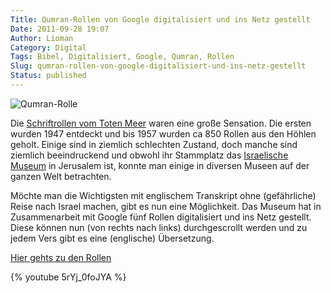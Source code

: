 ```yaml
---
Title: Qumran-Rollen von Google digitalisiert und ins Netz gestellt
Date: 2011-09-28 19:07
Author: Lioman
Category: Digital
Tags: Bibel, Digitalisiert, Google, Qumran, Rollen
Slug: qumran-rollen-von-google-digitalisiert-und-ins-netz-gestellt
Status: published
---
```


![Qumran-Rolle](https://upload.wikimedia.org/wikipedia/commons/6/67/Psalms_Scroll.jpg)

Die [Schriftrollen vom Toten Meer](https://de.wikipedia.org/wiki/Schriftrollen_vom_Toten_Meer)
waren eine große Sensation.
Die ersten wurden 1947 entdeckt und bis 1957 wurden ca 850 Rollen aus den Höhlen geholt.
Einige sind in ziemlich schlechten Zustand,
doch manche sind ziemlich beeindruckend und obwohl ihr Stammplatz das [Israelische Museum](http://www.english.imjnet.org.il/HTMLs/Home.aspx)
in Jerusalem ist, konnte man einige in diversen Museen auf der ganzen Welt
betrachten.

Möchte man die Wichtigsten mit englischem Transkript ohne
(gefährliche) Reise nach Israel machen, gibt es nun eine Möglichkeit.
Das Museum hat in Zusammenarbeit mit Google fünf Rollen digitalisiert
und ins Netz gestellt. Diese können nun (von rechts nach links)
durchgescrollt werden und zu jedem Vers gibt es eine (englische)
Übersetzung.

[Hier gehts zu den Rollen](http://dss.collections.imj.org.il/)

{% youtube 5rYj_0foJYA %}
